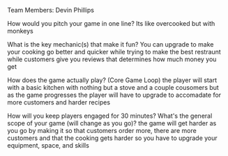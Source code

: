 Team Members: Devin Phillips

How would you pitch your game in one line? Its like overcooked but with monkeys

What is the key mechanic(s) that make it fun? You can upgrade to make your cooking go better and quicker while trying to make the best restraunt while customers give you reviews that determines how much money
you get

How does the game actually play? (Core Game Loop) the player will start with a basic kitchen with nothing but a stove and a couple cousomers but as the game progresses the 
player will have to upgrade to accomadate for more customers and harder recipes 

How will you keep players engaged for 30 minutes? What's the general scope of your game (will change as you go)? the game will get harder as you go by making it so that customers order more, there are more
customers and that the cooking gets harder so you have to upgrade your equipment, space, and skills
